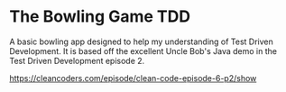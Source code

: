 The Bowling Game TDD
====================

A basic bowling app designed to help my understanding of Test Driven Development.
It is based off the excellent Uncle Bob's Java demo in the Test Driven Development episode 2.

https://cleancoders.com/episode/clean-code-episode-6-p2/show


